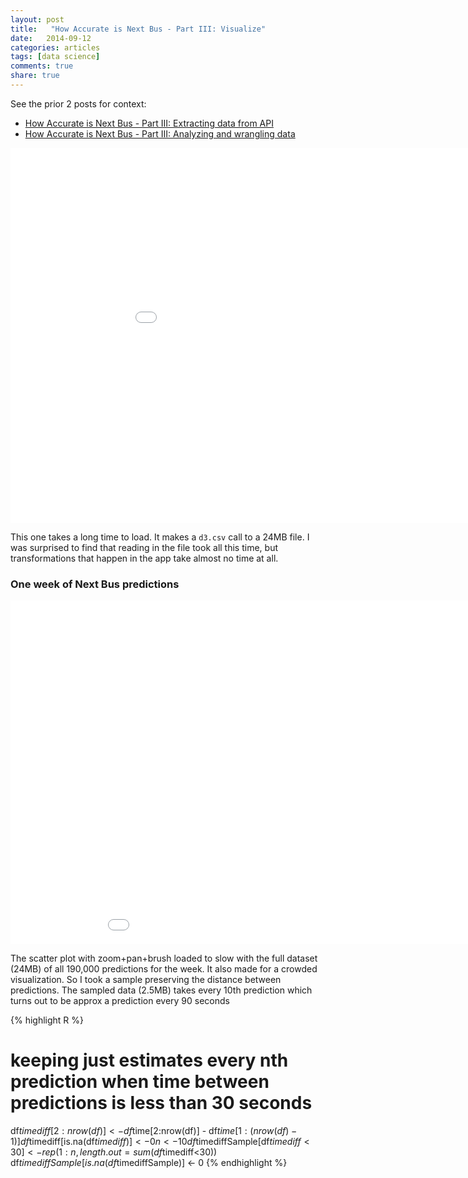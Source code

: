 ```yaml
---
layout: post
title:   "How Accurate is Next Bus - Part III: Visualize"
date:   2014-09-12
categories: articles
tags: [data science]
comments: true
share: true
---
```



See the prior 2 posts for context:  

* [How Accurate is Next Bus - Part III: Extracting data from API](../nextbus1_api)
* [How Accurate is Next Bus - Part III: Analyzing and wrangling data](../nextbus2_analye)


<iframe style="border: 0px;" src="/simpleblog/assets/html/d3nextbus.html" width="1000" height="600"></iframe>

This one takes a long time to load.  It makes a `d3.csv` call to a 24MB file.  I was surprised to find that reading in the file took 
all this time, but transformations that happen in the app take almost no time at all.



### One week of Next Bus predictions
<iframe style="border: 0px;" src="/simpleblog/assets/html/busScatter.html" width="1000" height="550"></iframe>



The scatter plot with zoom+pan+brush loaded to slow with the full dataset (24MB) of all 190,000 predictions for the week.
It also made for a crowded visualization.  So I took a sample preserving the distance between predictions.  The sampled data (2.5MB) takes every 10th prediction which turns out to be approx a prediction every 90 seconds

{% highlight R %}
# keeping just estimates every nth prediction when time between predictions is less than 30 seconds
df$timediff[2:nrow(df)] <- df$time[2:nrow(df)] - df$time[1:(nrow(df)-1)]
df$timediff[is.na(df$timediff)] <- 0
n <- 10
df$timediffSample[df$timediff<30] <- rep(1:n, length.out=sum(df$timediff<30))
df$timediffSample[is.na(df$timediffSample)] <- 0
{% endhighlight %}

